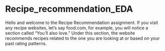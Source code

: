 # Recipe_recommendation_EDA
Hello and welcome to the Recipe Recommendation assignment.      If you visit any recipe websites, let’s say food.com, for example, you will notice a section called “You’ll also love.” Under this section, the website recommends recipes related to the one you are looking at or based on your past rating patterns.
